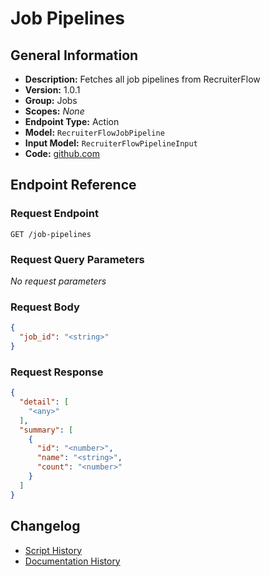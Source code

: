 <!-- BEGIN GENERATED CONTENT -->
# Job Pipelines

## General Information

- **Description:** Fetches all job pipelines from RecruiterFlow
- **Version:** 1.0.1
- **Group:** Jobs
- **Scopes:** _None_
- **Endpoint Type:** Action
- **Model:** `RecruiterFlowJobPipeline`
- **Input Model:** `RecruiterFlowPipelineInput`
- **Code:** [github.com](https://github.com/NangoHQ/integration-templates/tree/main/integrations/recruiterflow/actions/job-pipelines.ts)


## Endpoint Reference

### Request Endpoint

`GET /job-pipelines`

### Request Query Parameters

_No request parameters_

### Request Body

```json
{
  "job_id": "<string>"
}
```

### Request Response

```json
{
  "detail": [
    "<any>"
  ],
  "summary": [
    {
      "id": "<number>",
      "name": "<string>",
      "count": "<number>"
    }
  ]
}
```

## Changelog

- [Script History](https://github.com/NangoHQ/integration-templates/commits/main/integrations/recruiterflow/actions/job-pipelines.ts)
- [Documentation History](https://github.com/NangoHQ/integration-templates/commits/main/integrations/recruiterflow/actions/job-pipelines.md)

<!-- END  GENERATED CONTENT -->

